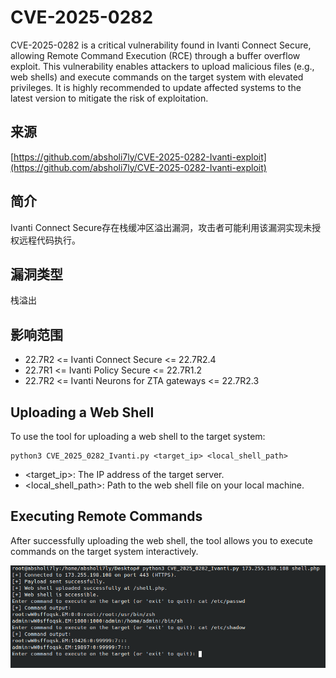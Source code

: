 # CVE-2025-0282
CVE-2025-0282 is a critical vulnerability found in Ivanti Connect Secure, allowing Remote Command Execution (RCE) through a buffer overflow exploit.
This vulnerability enables attackers to upload malicious files (e.g., web shells) and execute commands on the target system with elevated privileges.
It is highly recommended to update affected systems to the latest version to mitigate the risk of exploitation.

## 来源

[https://github.com/absholi7ly/CVE-2025-0282-Ivanti-exploit](https://github.com/absholi7ly/CVE-2025-0282-Ivanti-exploit)

## 简介

Ivanti Connect Secure存在栈缓冲区溢出漏洞，攻击者可能利用该漏洞实现未授权远程代码执行。

## 漏洞类型

栈溢出

## 影响范围

-   22.7R2 <= Ivanti Connect Secure <= 22.7R2.4
-   22.7R1 <= Ivanti Policy Secure <= 22.7R1.2
-   22.7R2 <= Ivanti Neurons for ZTA gateways <= 22.7R2.3


## Uploading a Web Shell

To use the tool for uploading a web shell to the target system:
```
python3 CVE_2025_0282_Ivanti.py <target_ip> <local_shell_path>
```
* <target_ip>: The IP address of the target server.
* <local_shell_path>: Path to the web shell file on your local machine.

## Executing Remote Commands

After successfully uploading the web shell, the tool allows you to execute commands on the target system interactively.

<div align="center">
  <img src="poc.png" alt="Proof of Concept 1" width="800"/>
</div>
